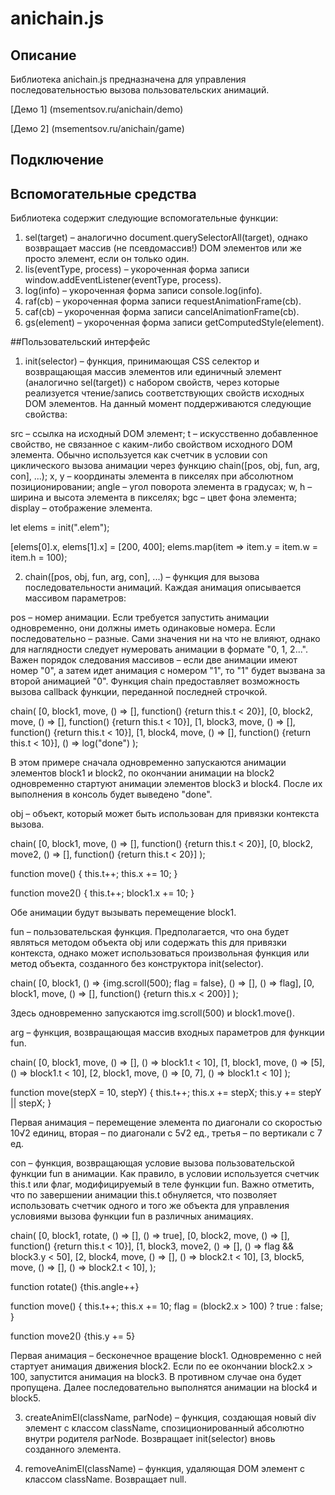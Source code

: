 # anichain.js

## Описание

Библиотека anichain.js предназначена для управления последовательностью вызова пользовательских анимаций.

[Демо 1] (msementsov.ru/anichain/demo)

[Демо 2] (msementsov.ru/anichain/game)

## Подключение

<script src="anichain.min.js"></script>


## Вспомогательные средства

Библиотека содержит следующие вспомогательные функции:

1. sel(target) – аналогично document.querySelectorAll(target), 
однако возвращает массив (не псевдомассив!) DOM элементов или же просто элемент, если он только один.
2. lis(eventType, process) – укороченная форма записи window.addEventListener(eventType, process).
3. log(info) – укороченная форма записи console.log(info).
4. raf(cb) – укороченная форма записи requestAnimationFrame(cb).
5. caf(cb) – укороченная форма записи cancelAnimationFrame(cb).
6. gs(element) – укороченная форма записи getComputedStyle(element).


##Пользовательский интерфейс

1. init(selector) – функция, принимающая CSS селектор и возвращающая массив элементов или единичный элемент (аналогично sel(target)) с набором свойств, через которые реализуется чтение/запись соответствующих свойств исходных DOM элементов.
На данный момент поддерживаются следующие свойства:

src – ссылка на исходный DOM элемент;
t – искусственно добавленное свойство, не связанное с каким-либо свойством исходного DOM элемента. Обычно используется как счетчик в условии con циклического вызова анимации через функцию chain([pos, obj, fun, arg, con], ...);
x, y – координаты элемента в пикселях при абсолютном позиционировании;
angle – угол поворота элемента в градусах;
w, h – ширина и высота элемента в пикселях;
bgc – цвет фона элемента;
display – отображение элемента.

<body>
	<div class="elem"></div>
	<div class="elem"></div>
</body>

let elems = init(".elem");

[elems[0].x, elems[1].x] = [200, 400];
elems.map(item => item.y = item.w = item.h = 100);

2. chain([pos, obj, fun, arg, con], ...) – функция для вызова последовательности анимаций. Каждая анимация описывается массивом параметров:

pos – номер анимации. Если требуется запустить анимации одновременно, они должны иметь одинаковые номера. Если последовательно – разные. Сами значения ни на что не влияют, однако для наглядности следует нумеровать анимации в формате "0, 1, 2...".
Важен порядок следования массивов – если две анимации имеют номер "0", а затем идет анимация с номером "1", то "1" будет вызвана за второй анимацией "0".
Функция chain предоставляет возможность вызова callback функции, переданной последней строчкой.

chain(
	[0, block1, move, () => [], function() {return this.t < 20}],
	[0, block2, move, () => [], function() {return this.t < 10}],
	[1, block3, move, () => [], function() {return this.t < 10}],
	[1, block4, move, () => [], function() {return this.t < 10}],
	() => log("done")
);

В этом примере сначала одновременно запускаются анимации элементов block1 и block2, по окончании анимации на block2 одновременно стартуют анимации элементов block3 и block4. После их выполнения в консоль будет выведено "done".

obj – объект, который может быть использован для привязки контекста вызова.

chain(
	[0, block1, move, () => [], function() {return this.t < 20}],
	[0, block2, move2, () => [], function() {return this.t < 20}]
);

function move() {
	this.t++;
	this.x += 10;
}

function move2() {
	this.t++;
	block1.x += 10;
}

Обе анимации будут вызывать перемещение block1.

fun – пользовательская функция. Предполагается, что она будет являться методом объекта obj или содержать this для привязки контекста, однако может использоваться произвольная функция или метод объекта, созданного без конструктора init(selector).

chain(
	[0, block1, () => {img.scroll(500); flag = false}, () => [], () => flag],
	[0, block1, move, () => [], function() {return this.x < 200}]
);

Здесь одновременно запускаются img.scroll(500) и block1.move().

arg – функция, возвращающая массив входных параметров для функции fun.

chain(
	[0, block1, move, () => [], () => block1.t < 10],
	[1, block1, move, () => [5], () => block1.t < 10],
	[2, block1, move, () => [0, 7], () => block1.t < 10]
);

function move(stepX = 10, stepY) {
	this.t++;
	this.x += stepX;
	this.y += stepY || stepX;
}

Первая анимация – перемещение элемента по диагонали со скоростью 10√2 единиц, вторая – по диагонали с 5√2 ед., третья – по вертикали с 7 ед.

con – функция, возвращающая условие вызова пользовательской функции fun в анимации. Как правило, в условии используется счетчик this.t или флаг, модифицируемый в теле функции fun. Важно отметить, что по завершении анимации this.t обнуляется, что позволяет использовать счетчик одного и того же объекта для управления условиями вызова функции fun в различных анимациях.

chain(
	[0, block1, rotate, () => [], () => true],
	[0, block2, move, () => [], function() {return this.t < 10}],
	[1, block3, move2, () => [], () => flag && block3.y < 50],
	[2, block4, move, () => [], () => block2.t < 10],
	[3, block5, move, () => [], () => block2.t < 10],
);

function rotate() {this.angle++}

function move() {
	this.t++;
	this.x += 10;
	flag = (block2.x > 100) ? true : false;
}

function move2() {this.y += 5}

Первая анимация – бесконечное вращение block1. Одновременно с ней стартует анимация движения block2. Если по ее окончании block2.x > 100, запустится анимация на block3. В противном случае она будет пропущена. Далее последовательно выполнятся анимации на block4 и block5.

3. createAnimEl(className, parNode) – функция, создающая новый div элемент с классом className, спозиционированный абсолютно внутри родителя parNode. Возвращает init(selector) вновь созданного элемента.

4. removeAnimEl(className) – функция, удаляющая DOM элемент с классом className. Возвращает null.
